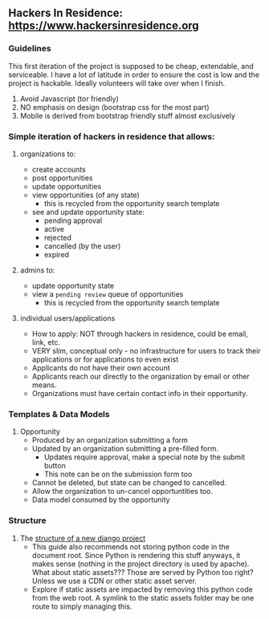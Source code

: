 ## Hackers In Residence: https://www.hackersinresidence.org


### Guidelines

This first iteration of the project is supposed to be cheap, extendable, and serviceable. I have a lot of latitude in order to ensure the cost is low and the project is hackable. Ideally volunteers will take over when I finish.

1. Avoid Javascript (tor friendly)
1. NO emphasis on design (bootstrap css for the most part)
1. Mobile is derived from bootstrap friendly stuff almost exclusively


### Simple iteration of hackers in residence that allows:

1. organizations to: 
    - create accounts
    - post opportunities
    - update opportunities
    - view opportunities (of any state)
        - this is recycled from the opportunity search template
    - see and update opportunity state:
        - pending approval
        - active
        - rejected
        - cancelled (by the user)
        - expired
1. admins to: 
    - update opportunity state
    - view a `pending review` queue of opportunities
        - this is recycled from the opportunity search template
            

1. individual users/applications
    - How to apply: NOT through hackers in residence, could be email, link, etc.
    - VERY slim, conceptual only - no infrastructure for users to track their applications or for applications to even exist
    - Applicants do not have their own account
    - Applicants reach our directly to the organization by email or other means.
    - Organizations must have certain contact info in their opportunity.


### Templates & Data Models

1. Opportunity
    - Produced by an organization submitting a form
    - Updated by an organization submitting a pre-filled form.
        - Updates require approval, make a special note by the submit button
        - This note can be on the submission form too
    - Cannot be deleted, but state can be changed to cancelled.
    - Allow the organization to un-cancel opportuntities too.
    - Data model consumed by the opportunity


### Structure

1. The [structure of a new django project](https://docs.djangoproject.com/en/1.11/intro/tutorial01/#creating-a-project)
    - This guide also recommends not storing python code in the document root. Since Python is rendering this stuff anyways, it makes sense (nothing in the project directory is used by apache). What about static assets???  Those are served by Python too right? Unless we use a CDN or other static asset server.
    - Explore if static assets are impacted by removing this python code from the web root. A symlink to the static assets folder may be one route to simply managing this.

